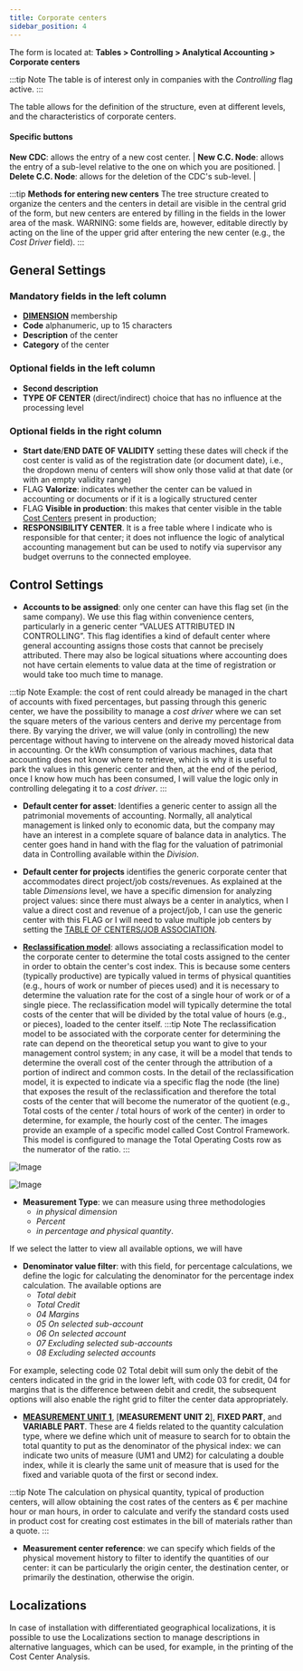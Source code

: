 ```yaml
---
title: Corporate centers
sidebar_position: 4
---
```



The form is located at: **Tables > Controlling > Analytical Accounting > Corporate centers**

:::tip Note
The table is of interest only in companies with the *Controlling* flag active.
:::

The table allows for the definition of the structure, even at different levels, and the characteristics of corporate centers.

#### Specific buttons

**New CDC**: allows the entry of a new cost center. |
**New C.C.  Node**: allows the entry of a sub-level relative to the one on which you are positioned. |
**Delete C.C. Node**: allows for the deletion of the CDC's sub-level. |


:::tip **Methods for entering new centers**
The tree structure created to organize the centers and the centers in detail are visible in the central grid of the form, but new centers are entered by filling in the fields in the lower area of the mask.
WARNING: some fields are, however, editable directly by acting on the line of the upper grid after entering the new center (e.g., the *Cost Driver* field). 
:::

## General Settings

### Mandatory fields in the left column  
- [**DIMENSION**](/docs/controlling/controlling-parametrization/controlling-specific-settings/dimension) membership
- **Code** alphanumeric, up to 15 characters
- **Description** of the center
- **Category** of the center

### Optional fields in the left column  
- **Second description**
- **TYPE OF CENTER** (direct/indirect) choice that has no influence at the processing level

### Optional fields in the right column  
- **Start date**/**END DATE OF VALIDITY** setting these dates will check if the cost center is valid as of the registration date (or document date), i.e., the dropdown menu of centers will show only those valid at that date (or with an empty validity range)
- FLAG **Valorize**: indicates whether the center can be valued in accounting or documents or if it is a logically structured center
- FLAG **Visible in production**: this makes that center visible in the table [Cost Centers](/docs/configurations/tables/production/cost-center) present in production;
- **RESPONSIBILITY CENTER**. It is a free table where I indicate who is responsible for that center; it does not influence the logic of analytical accounting management but can be used to notify via supervisor any budget overruns to the connected employee.

## Control Settings

- **Accounts to be assigned**: only one center can have this flag set (in the same company). We use this flag within convenience centers, particularly in a generic center “VALUES ATTRIBUTED IN CONTROLLING”. 
This flag identifies a kind of default center where general accounting assigns those costs that cannot be precisely attributed. There may also be logical situations where accounting does not have certain elements to value data at the time of registration or would take too much time to manage.

:::tip Note
Example: the cost of rent could already be managed in the chart of accounts with fixed percentages, but passing through this generic center, we have the possibility to manage a *cost driver* where we can set the square meters of the various centers and derive my percentage from there. By varying the driver, we will value (only in controlling) the new percentage without having to intervene on the already moved historical data in accounting.
Or the kWh consumption of various machines, data that accounting does not know where to retrieve, which is why it is useful to park the values in this generic center and then, at the end of the period, once I know how much has been consumed, I will value the logic only in controlling delegating it to a *cost driver*.
:::

- **Default center for asset**: Identifies a generic center to assign all the patrimonial movements of accounting. Normally, all analytical management is linked only to economic data, but the company may have an interest in a complete square of balance data in analytics. The center goes hand in hand with the flag for the valuation of patrimonial data in Controlling available within the *Division*.

- **Default center for projects** identifies the generic corporate center that accommodates direct project/job costs/revenues. As explained at the table *Dimensions* level, we have a specific dimension for analyzing project values: since there must always be a center in analytics, when I value a direct cost and revenue of a project/job, I can use the generic center with this FLAG or I will need to value multiple job centers by setting the [TABLE OF CENTERS/JOB ASSOCIATION](/docs/configurations/tables/controlling/analytical-accounting/projects-centers-association).

- [**Reclassification model**](/docs/controlling/reclassifications/create-reclassification-model): allows associating a reclassification model to the corporate center to determine the total costs assigned to the center in order to obtain the center's cost index. This is because some centers (typically productive) are typically valued in terms of physical quantities (e.g., hours of work or number of pieces used) and it is necessary to determine the valuation rate for the cost of a single hour of work or of a single piece. The reclassification model will typically determine the total costs of the center that will be divided by the total value of hours (e.g., or pieces), loaded to the center itself.
:::tip Note
The reclassification model to be associated with the corporate center for determining the rate can depend on the theoretical setup you want to give to your management control system; in any case, it will be a model that tends to determine the overall cost of the center through the attribution of a portion of indirect and common costs. In the detail of the reclassification model, it is expected to indicate via a specific flag the node (the line) that exposes the result of the reclassification and therefore the total costs of the center that will become the numerator of the quotient (e.g., Total costs of the center / total hours of work of the center) in order to determine, for example, the hourly cost of the center. The images provide an example of a specific model called Cost Control Framework. This model is configured to manage the Total Operating Costs row as the numerator of the ratio.
:::

![Image](/img/it-it/configurations/tables/controlling/analytical-accounting/corporate-centers/corporate-center-model-connection.png)

![Image](/img/it-it/configurations/tables/controlling/analytical-accounting/corporate-centers/QCC-model.png)

- **Measurement Type**: we can measure using three methodologies
    - *in physical dimension*
    - *Percent*
    - *in percentage and physical quantity*.

If we select the latter to view all available options, we will have

- **Denominator value filter**: with this field, for percentage calculations, we define the logic for calculating the denominator for the percentage index calculation. The available options are
    - *Total debit*
    - *Total Credit*
    - *04 Margins*
    - *05 On selected sub-account*
    - *06 On selected account*
    - *07 Excluding selected sub-accounts*
    - *08 Excluding selected accounts*

For example, selecting code 02 Total debit will sum only the debit of the centers indicated in the grid in the lower left, with code 03 for credit, 04 for margins that is the difference between debit and credit, the subsequent options will also enable the right grid to filter the center data appropriately.

- [**MEASUREMENT UNIT 1**](/docs/controlling/controlling-parametrization/controlling-specific-settings/measure-units), [**MEASUREMENT UNIT 2**], **FIXED PART**, and **VARIABLE PART**. These are 4 fields related to the quantity calculation type, where we define which unit of measure to search for to obtain the total quantity to put as the denominator of the physical index: we can indicate two units of measure (UM1 and UM2) for calculating a double index, while it is clearly the same unit of measure that is used for the fixed and variable quota of the first or second index.

:::tip Note
The calculation on physical quantity, typical of production centers, will allow obtaining the cost rates of the centers as € per machine hour or man hours, in order to calculate and verify the standard costs used in product cost for creating cost estimates in the bill of materials rather than a quote.
:::

- **Measurement center reference**: we can specify which fields of the physical movement history to filter to identify the quantities of our center: it can be particularly the origin center, the destination center, or primarily the destination, otherwise the origin.

## Localizations

In case of installation with differentiated geographical localizations, it is possible to use the Localizations section to manage descriptions in alternative languages, which can be used, for example, in the printing of the Cost Center Analysis.
